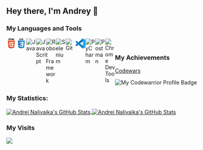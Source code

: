 ## Hey there, I'm Andrey 👋
<!--
### I'm a Quality Assurance Engineer
- 🐞 I like to test software
- 💪 I like to write code
- ⭐	I respect common sense

### How to reach me:

[<img align="left" alt="Andrei Nalivaiko | Gmail" width="22px" src="https://img.icons8.com/color/48/000000/gmail-new.png" />][gmail]
[<img align="left" alt="Andrei Nalivaiko | LinkedIn" width="22px" src="https://img.icons8.com/fluency/48/000000/linkedin.png" />][linkedin]
[<img align="left" alt="Andrei Nalivaiko | Gmail" width="22px" src="https://img.icons8.com/color/48/000000/skype--v1.png" />][skype]
</br>
-->
### My Languages and Tools

<img align="left" alt="HTML5" width="26px" src="https://raw.githubusercontent.com/github/explore/80688e429a7d4ef2fca1e82350fe8e3517d3494d/topics/html/html.png" />
<img align="left" alt="CSS3" width="26px" src="https://raw.githubusercontent.com/github/explore/80688e429a7d4ef2fca1e82350fe8e3517d3494d/topics/css/css.png" />
<img align="left" alt="Java" width="26px" src="https://img.icons8.com/color/48/000000/java-coffee-cup-logo--v1.png"/>
<img align="left" alt="JavaScript" width="26px" src="https://img.icons8.com/color/48/000000/javascript--v1.png" />
<img align="left" alt="Robot Framework" width="26px" src="https://img.icons8.com/emoji/48/000000/robot-emoji.png" />
<img align="left" alt="Selenium" width="26px" src="https://img.icons8.com/fluency/100/000000/selenium-test-automation.png" />
<img align="left" alt="Git" width="26px" src="https://img.icons8.com/color/48/000000/git.png" />
<img align="left" alt="Visual Studio Code" width="26px" src="https://raw.githubusercontent.com/github/explore/80688e429a7d4ef2fca1e82350fe8e3517d3494d/topics/visual-studio-code/visual-studio-code.png" />
<img align="left" alt="PyCharm" width="26px" src="https://img.icons8.com/color/48/000000/pycharm.png" />
<img align="left" alt="Postman" width="26px" src="https://img.icons8.com/dusk/64/000000/postman-api.png"/>
<img align="left" alt="Chrome DevTools" width="26px" src="https://img.icons8.com/color/48/000000/chrome--v1.png"/>
<br />

### My Achievements
[Codewars](https://www.codewars.com/users/Andrei1982)

![My Codewarrior Profile Badge](https://www.codewars.com/users/Andrei1982/badges/small)

### My Statistics:
<a href="https://github.com/anuraghazra/github-readme-stats">
    <img align="center" alt="Andrei Nalivaika's GitHub Stats" src="https://github-readme-stats.vercel.app/api/top-langs/?username=Andrei1982&layout=compact&langs_count=8&layout=compact&theme=dark&bg_color=0d1117" />
</a>
<a href="https://github.com/anuraghazra/github-readme-stats">  
    <img align="center" alt="Andrei Nalivaika's GitHub Stats" src="https://github-readme-stats.vercel.app/api?username=Andrei1982&layout=compact&show_icons=true&hide=stars&theme=dark&count_private=true&bg_color=0d1117" />
</a>  

### My Visits
![](https://komarev.com/ghpvc/?username=Andrei1982)

[linkedin]: https://www.linkedin.com/in/andrei-nalivaika/
[gmail]: mailto:nav.testsw@gmail.com
[skype]: skype:banderas-x?userinfo

<!--
- 🔭 I’m currently working on ...
- 🌱 I’m currently learning ...
- 👯 I’m looking to collaborate on ...
- 🤔 I’m looking for help with ...
- 💬 Ask me about ...
- 📫 How to reach me: ...
- 😄 Pronouns: ...
- ⚡ Fun fact: ...
-->
